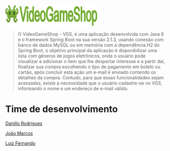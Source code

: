 ![VideoGameShop](img/vgs_icon.png)

> O VideoGameShop - VGS, é uma aplicação desenvolvida com Java 8 e o framework Spring Boot na sua versão 2.1.3, usando conexão com banco de dados MySQL ou em memória com a dependência H2 do Spring Boot, o objetivo principal da aplicação é disponibilizar uma lista com gêneros de jogos eletrônicos, onde o usuário pode visualizar e adicionar o item que lhe despertar interesse e a partir daí, finalizar sua compra escolhendo o tipo de pagamento em boleto ou cartão, após concluir esta ação um e-mail é enviado contendo os detalhes da compra. Contudo, para que essas funcionalidades sejam acessadas, existe a necessidade que o usuário cadastre-se no VGS, informando o nome e um endereço de e-mail válido.


# Time de desenvolvimento

[Danillo Rodrigues](https://github.com/danilo100kl)

[João Marcos](https://github.com/JoaoMarcoss)

[Luiz Fernando](https://github.com/lfnd0)